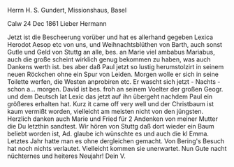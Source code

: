 Herrn H. S. Gundert, Missionshaus, Basel

 Calw 24 Dec 1861
Lieber Hermann

Jetzt ist die Bescheerung vorüber und hat es allerhand gegeben Lexica Herodot Aesop etc von uns, und Weihnachtsblüthen von Barth, auch sonst Gutle und Geld von Stuttg an alle, bes. an Marie viel ambabus Mariabus, auch die große scheint wirklich genug bekommen zu haben, was auch Dankens werth ist. bes aber daß Paul jetzt so lustig herumstolzirt in seinem neuen Röckchen ohne ein Spur von Leiden. Morgen wolle er sich in seine Toilette werfen, die Westen anprobiren etc. Er wascht sich jetzt - Nachts - schon a... morgen. David ist bes. froh an seinem Voelter der großen Geogr. und dem Deutsch lat Lexic das jetzt auf ihn übergeht nachdem Paul ein größeres erhalten hat. Kurz it came off very well und der Christbaum ist kaum vermißt worden, vielleicht am meisten nicht von den jüngsten. Herzlich danken auch Marie und Fried für 2 Andenken von meiner Mutter die Du letzthin sandtest. Wir hören von Stuttg daß dort wieder ein Baum beliebt worden ist, Ad. glaube ich wünschte es und auch die kl Emma. Letztes Jahr hatte man es ohne dergleichen gemacht. Von Bering's Besuch hat noch nichts verlautet. Vielleicht kommen sie unerwartet. Nun Gute nacht nüchternes und heiteres Neujahr!
 Dein V.
